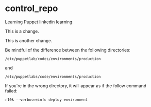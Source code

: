 # control_repo
Learning Puppet linkedin learning 

This is a change.

This is another change.

Be mindful of the difference between the following directories:

```/etc/puppetlab/codes/environments/production``` 

and 

```/etc/puppetlabs/code/environments/production```

If you're in the wrong directory, it will appear as if the follow command failed:

```r10k --verbose=info deploy environment```
